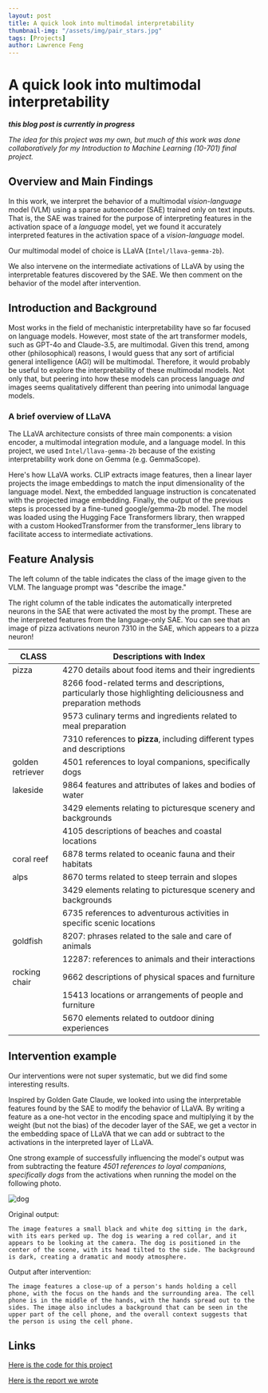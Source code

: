 ```yaml
---
layout: post
title: A quick look into multimodal interpretability
thumbnail-img: "/assets/img/pair_stars.jpg"
tags: [Projects]
author: Lawrence Feng
---
```


# A quick look into multimodal interpretability

_**this blog post is currently in progress**_

*The idea for this project was my own, but much of this work was done collaboratively for my Introduction to Machine Learning (10-701) final project.*

## Overview and Main Findings

In this work, we interpret the behavior of a multimodal *vision-language* model (VLM) using a sparse autoencoder (SAE) trained only on text inputs. That is, the SAE was trained for the purpose of interpreting features in the activation space of a *language* model, yet we found it accurately interpreted features in the activation space of a *vision-language* model.

Our multimodal model of choice is LLaVA (`Intel/llava-gemma-2b`).

We also intervene on the intermediate activations of LLaVA by using the interpretable features discovered by the SAE. We then comment on the behavior of the model after intervention.

## Introduction and Background

Most works in the field of mechanistic interpretability have so far focused on language models. However, most state of the art transformer models, such as GPT-4o and Claude-3.5, are multimodal. Given this trend, among other (philosophical) reasons, I would guess that any sort of artificial general intelligence (AGI) will be multimodal. Therefore, it would probably be useful to explore the interpretability of these multimodal models. Not only that, but peering into how these models can process language *and* images seems qualitatively different than peering into unimodal language models.

### A brief overview of LLaVA

The LLaVA architecture  consists of three main components: a vision encoder, a multimodal integration module, and a language model. In this project, we used `Intel/llava-gemma-2b` because of the existing interpretability work done on Gemma (e.g. GemmaScope).

Here's how LLaVA works. CLIP extracts image features, then a linear layer projects the image embeddings to match the input dimensionality of the language model.  Next, the embedded language instruction is concatenated with the projected image embedding. Finally, the output of the previous steps is processed by a fine-tuned google/gemma-2b model. The model was loaded using the Hugging Face Transformers library, then wrapped with a custom HookedTransformer from the transformer_lens library to facilitate access to intermediate activations.

## Feature Analysis

The left column of the table indicates the class of the image given to the VLM. The language prompt was "describe the image."

The right column of the table indicates the automatically interpreted neurons in the SAE that were activated the most by the prompt. These are the interpreted features from the language-only SAE. You can see that an image of pizza activations neuron 7310 in the SAE, which appears to a pizza neuron! 

| **CLASS**           | **Descriptions with Index**                                                                                  |
|---------------------|-------------------------------------------------------------------------------------------------------------|
| pizza               | 4270 details about food items and their ingredients                                                          |
|                     | 8266 food-related terms and descriptions, particularly those highlighting deliciousness and preparation methods|
|                     | 9573 culinary terms and ingredients related to meal preparation                                               |
|                     | 7310 references to **pizza**, including different types and descriptions                                      |
| golden retriever    | 4501 references to loyal companions, specifically dogs                                                       |
| lakeside            | 9864 features and attributes of lakes and bodies of water                                                     |
|                     | 3429 elements relating to picturesque scenery and backgrounds                                                 |
|                     | 4105 descriptions of beaches and coastal locations                                                           |
| coral reef          | 6878 terms related to oceanic fauna and their habitats                                                       |
| alps                | 8670 terms related to steep terrain and slopes                                                                |
|                     | 3429 elements relating to picturesque scenery and backgrounds                                               |
|                     | 6735 references to adventurous activities in specific scenic locations                                       |
| goldfish            | 8207: phrases related to the sale and care of animals                                                        |
|                     | 12287: references to animals and their interactions                                                          |
| rocking chair       | 9662 descriptions of physical spaces and furniture                                                           |
|                     | 15413 locations or arrangements of people and furniture                                                      |
|                     | 5670 elements related to outdoor dining experiences                                                          |

## Intervention example

Our interventions were not super systematic, but we did find some interesting results. 

Inspired by Golden Gate Claude, we looked into using the interpretable features found by the SAE to modify the behavior of LLaVA.
By writing a feature as a one-hot vector in the encoding space and multiplying it by the weight (but not the bias) of the decoder layer of the SAE, we get a vector in the embedding space of LLaVA that we can add or subtract to the activations in the interpreted layer of LLaVA.

One strong example of successfully influencing the model's output was from subtracting the feature *4501 references to loyal companions, specifically dogs* from the activations when running the model on the following photo.

![dog](/assets/img/dog.jpg)

Original output:

```
The image features a small black and white dog sitting in the dark, with its ears perked up. The dog is wearing a red collar, and it appears to be looking at the camera. The dog is positioned in the center of the scene, with its head tilted to the side. The background is dark, creating a dramatic and moody atmosphere.
```

Output after intervention:

```
The image features a close-up of a person's hands holding a cell phone, with the focus on the hands and the surrounding area. The cell phone is in the middle of the hands, with the hands spread out to the sides. The image also includes a background that can be seen in the upper part of the cell phone, and the overall context suggests that the person is using the cell phone.
```

## Links

[Here is the code for this project](https://github.com/lawrencefeng17/llava-interpret.git)

[Here is the report we wrote](https://lawrencefeng17.github.io/assets/pdf/Final_Report.pdf)


